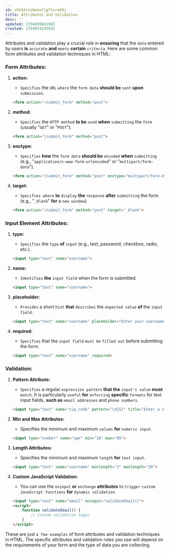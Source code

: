 ```yaml
---
id: xhk54rxi6mnofjgflure69j
title: Attributes and Validation
desc: ''
updated: 1704899041965
created: 1704074245892
---
```


Attributes and validation play a crucial role in **ensuring** that the `data` entered by users **is** `accurate` **and** `meets` **certain** `criteria`. Here are some common form attributes and validation techniques in HTML:

### Form Attributes:

1. **action:**
   - `Specifies` the `URL` `where` the `form data` **should be** `sent` **upon** `submission`.

   ```html
   <form action="/submit_form" method="post">
   ```

2. **method:**
   - `Specifies` the `HTTP method` **to be** `used` **when** `submitting` the `form` (usually "`GET`" or "`POST`").

   ```html
   <form action="/submit_form" method="post">
   ```

3. **enctype:**
   - `Specifies` **how** the `form data` **should be** `encoded` **when** `submitting` (e.g., "`application/x-www-form-urlencoded`" or "`multipart/form-data`").

   ```html
   <form action="/submit_form" method="post" enctype="multipart/form-data">
   ```

4. **target:**
   - `Specifies where` **to** `display` **the** `response` **after** `submitting` the form (e.g., "`_blank`" **for** a `new window`).

   ```html
   <form action="/submit_form" method="post" target="_blank">
   ```

### Input Element Attributes:

1. **type:**
   - `Specifies` the `type` **of** `input` (e.g., text, password, checkbox, radio, etc.).

   ```html
   <input type="text" name="username">
   ```

2. **name:**
   - `Identifies` **the** `input field` when the form is submitted.

   ```html
   <input type="text" name="username">
   ```

3. **placeholder:**
   - `Provides` a short `hint` **that** `describes` the `expected value` **of** the `input field`.

   ```html
   <input type="text" name="username" placeholder="Enter your username">
   ```

4. **required:**
   - `Specifies` that the `input field` `must be` `filled out` before submitting the form.

   ```html
   <input type="text" name="username" required>
   ```

### Validation:

1. **Pattern Attribute:**
   - `Specifies` a regular `expression pattern` **that the** `input's value` **must** `match`. It is particularly `useful` **for** `enforcing` **specific** `formats` for text input fields, **such as** `email addresses` and `phone numbers`.

   ```html
   <input type="text" name="zip_code" pattern="\d{5}" title="Enter a valid 5-digit ZIP code">
   ```

2. **Min and Max Attributes:**
   - Specifies the minimum and maximum `values` **for** `numeric input`.

   ```html
   <input type="number" name="age" min="18" max="99">
   ```

3. **Length Attributes:**
   - Specifies the minimum and maximum `length` **for** `text input`.

   ```html
   <input type="text" name="username" minlength="3" maxlength="20">
   ```

4. **Custom JavaScript Validation:**
   - You can use the `oninput` **or** `onchange` **attributes** to `trigger` `custom JavaScript functions` **for** `dynamic validation`.

   ```html
   <input type="text" name="email" oninput="validateEmail()">
   <script>
       function validateEmail() {
           // Custom validation logic
       }
   </script>
   ```

These are just `a few examples` of form attributes and validation techniques in HTML. The specific attributes and validation rules you use will depend on the requirements of your form and the type of data you are collecting.